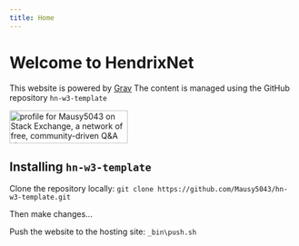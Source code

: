 ```yaml
---
title: Home
---
```

# Welcome to HendrixNet

This website is powered by [Grav](https://getgrav.org/)
The content is managed using the GitHub repository `hn-w3-template`

<!----
<div>
  <img src='http://boincstats.com/signature/-1/user/4367071/sig.png'></img>
</div>
--->
<div>
  <a href="https://stackexchange.com/users/4035773">
    <img src="https://stackexchange.com/users/flair/4035773.png" width="208" height="58" alt="profile for Mausy5043 on Stack Exchange, a network of free, community-driven Q&amp;A sites" title="profile for Mausy5043 on Stack Exchange, a network of free, community-driven Q&amp;A sites">
  </a>
</div>

## Installing `hn-w3-template`

Clone the repository locally:
`git clone https://github.com/Mausy5043/hn-w3-template.git`

Then make changes...

Push the website to the hosting site:
`_bin\push.sh`
